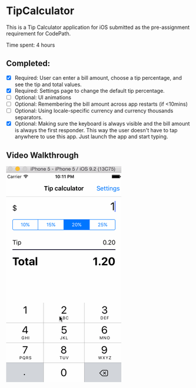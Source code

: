 # TipCalculator

This is a Tip Calculator application for iOS submitted as the pre-assignment requirement for CodePath.

Time spent: 4 hours

## Completed:

- [x] Required: User can enter a bill amount, choose a tip percentage, and see the tip and total values.
- [x] Required: Settings page to change the default tip percentage.
- [ ] Optional: UI animations
- [ ] Optional: Remembering the bill amount across app restarts (if <10mins)
- [ ] Optional: Using locale-specific currency and currency thousands separators.
- [x] Optional: Making sure the keyboard is always visible and the bill amount is always the first responder. This way the user doesn't have to tap anywhere to use this app. Just launch the app and start typing.

## Video Walkthrough

![Video walkthrough](tipster.gif)
